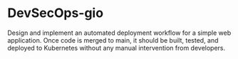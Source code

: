 # DevSecOps-gio
Design and implement an automated deployment workflow for a simple web application. Once code is merged to main, it should be built, tested, and deployed to Kubernetes without any manual intervention from developers.
